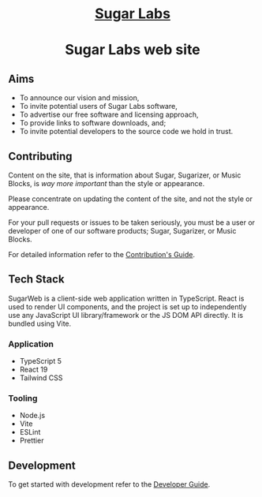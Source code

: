 <div align="center">

# [Sugar Labs](https://www.sugarlabs.org/)

# Sugar Labs web site

</div>

## Aims

* To announce our vision and mission,
* To invite potential users of Sugar Labs software,
* To advertise our free software and licensing approach,
* To provide links to software downloads, and;
* To invite potential developers to the source code we hold in trust.

## Contributing

Content on the site, that is information about Sugar, Sugarizer, or Music Blocks, is _way more important_ than the style or appearance.

Please concentrate on updating the content of the site, and not the style or appearance.

For your pull requests or issues to be taken seriously, you must be a user or developer of one of our software products; Sugar, Sugarizer, or Music Blocks.

For detailed information refer to the [Contribution's Guide](docs/CONTRIBUTING.md).

## Tech Stack

SugarWeb is a client-side web application written in TypeScript. React is used to render UI components, and the project is set up to independently use any JavaScript UI library/framework or the JS DOM API directly. It is bundled using Vite.

### Application

* TypeScript 5
* React 19
* Tailwind CSS

### Tooling

* Node.js
* Vite
* ESLint
* Prettier

## Development

To get started with development refer to the [Developer Guide](docs/dev_guide.md).
